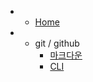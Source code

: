 * - [Home](/)

* - git / github
    - [마크다운](git/00_markdown_basic.md)
    - [CLI](git/01_CLI.md)
    